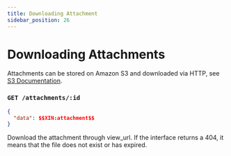 ```yaml
---
title: Downloading Attachment
sidebar_position: 26
---
```


# Downloading Attachments

Attachments can be stored on Amazon S3 and downloaded via HTTP, see [S3 Documentation](https://docs.aws.amazon.com/AmazonS3/latest/API/sigv4-post-example.html).

### `GET /attachments/:id`

```json
{
  "data": $$XIN:attachment$$
}
```

Download the attachment through view_url. If the interface returns a 404, it means that the file does not exist or has expired.
